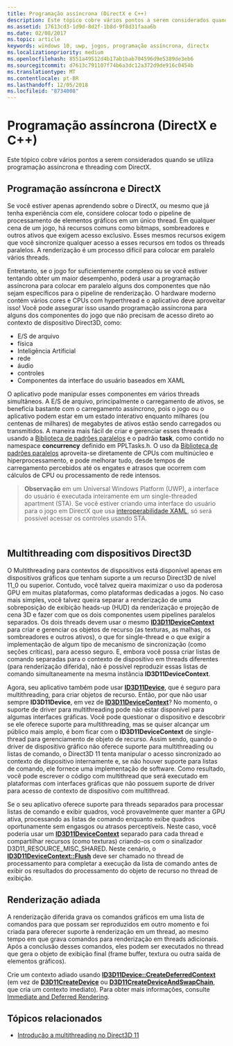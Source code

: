 ```yaml
---
title: Programação assíncrona (DirectX e C++)
description: Este tópico cobre vários pontos a serem considerados quando se utiliza programação assíncrona e threading com DirectX.
ms.assetid: 17613cd3-1d9d-8d2f-1b8d-9f8d31faaa6b
ms.date: 02/08/2017
ms.topic: article
keywords: windows 10, uwp, jogos, programação assíncrona, directx
ms.localizationpriority: medium
ms.openlocfilehash: 8551a49512d4b17ab1bab704596d9e5389de3eb6
ms.sourcegitcommit: d7613c791107f74b6a3dc12a372d9de916c0454b
ms.translationtype: MT
ms.contentlocale: pt-BR
ms.lasthandoff: 12/05/2018
ms.locfileid: "8734008"
---
```

# <a name="asynchronous-programming-directx-and-c"></a>Programação assíncrona (DirectX e C++)



Este tópico cobre vários pontos a serem considerados quando se utiliza programação assíncrona e threading com DirectX.

## <a name="async-programming-and-directx"></a>Programação assíncrona e DirectX


Se você estiver apenas aprendendo sobre o DirectX, ou mesmo que já tenha experiência com ele, considere colocar todo o pipeline de processamento de elementos gráficos em um único thread. Em qualquer cena de um jogo, há recursos comuns como bitmaps, sombreadores e outros ativos que exigem acesso exclusivo. Esses mesmos recursos exigem que você sincronize qualquer acesso a esses recursos em todos os threads paralelos. A renderização é um processo difícil para colocar em paralelo vários threads.

Entretanto, se o jogo for suficientemente complexo ou se você estiver tentando obter um maior desempenho, poderá usar a programação assíncrona para colocar em paralelo alguns dos componentes que não sejam específicos para o pipeline de renderização. O hardware moderno contém vários cores e CPUs com hyperthread e o aplicativo deve aproveitar isso! Você pode assegurar isso usando programação assíncrona para alguns dos componentes do jogo que não precisam de acesso direto ao contexto de dispositivo Direct3D, como:

-   E/S de arquivo
-   física
-   Inteligência Artificial
-   rede
-   áudio
-   controles
-   Componentes da interface do usuário baseados em XAML

O aplicativo pode manipular esses componentes em vários threads simultâneos. A E/S de arquivo, principalmente o carregamento de ativos, se beneficia bastante com o carregamento assíncrono, pois o jogo ou o aplicativo podem estar em um estado interativo enquanto milhares (ou centenas de milhares) de megabytes de ativos estão sendo carregados ou transmitidos. A maneira mais fácil de criar e gerenciar esses threads é usando a [Biblioteca de padrões paralelos](https://msdn.microsoft.com/library/dd492418.aspx) e o padrão **task**, como contido no namespace **concurrency** definido em PPLTasks.h. O uso da [Biblioteca de padrões paralelos](https://msdn.microsoft.com/library/dd492418.aspx) aproveita-se diretamente de CPUs com multinúcleo e hiperprocessamento, e pode melhorar tudo, desde tempos de carregamento percebidos até os engates e atrasos que ocorrem com cálculos de CPU ou processamento de rede intensos.

> **Observação**  em um Universal Windows Platform (UWP), a interface do usuário é executada inteiramente em um single-threaded apartment (STA). Se você estiver criando uma interface do usuário para o jogo em DirectX que usa [interoperabilidade XAML](directx-and-xaml-interop.md), só será possível acessar os controles usando STA.

 

## <a name="multithreading-with-direct3d-devices"></a>Multithreading com dispositivos Direct3D


O Multithreading para contextos de dispositivos está disponível apenas em dispositivos gráficos que tenham suporte a um recurso Direct3D de nível 11\_0 ou superior. Contudo, você talvez queira maximizar o uso da poderosa GPU em muitas plataformas, como plataformas dedicadas a jogos. No caso mais simples, você talvez queira separar a renderização de uma sobreposição de exibição heads-up (HUD) da renderização e projeção de cena 3D e fazer com que os dois componentes usem pipelines paralelos separados. Os dois threads devem usar o mesmo [**ID3D11DeviceContext**](https://msdn.microsoft.com/library/windows/desktop/ff476385) para criar e gerenciar os objetos de recurso (as texturas, as malhas, os sombreadores e outros ativos), o que for single-thread e o que exigir a implementação de algum tipo de mecanismo de sincronização (como seções críticas), para acesso seguro. E, embora você possa criar listas de comando separadas para o contexto de dispositivo em threads diferentes (para renderização diferida), não é possível reproduzir essas listas de comando simultaneamente na mesma instância **ID3D11DeviceContext**.

Agora, seu aplicativo também pode usar [**ID3D11Device**](https://msdn.microsoft.com/library/windows/desktop/ff476379), que é seguro para multithreading, para criar objetos de recurso. Então, por que não usar sempre **ID3D11Device**, em vez de [**ID3D11DeviceContext**](https://msdn.microsoft.com/library/windows/desktop/ff476385)? No momento, o suporte de driver para multithreading pode não estar disponível para algumas interfaces gráficas. Você pode questionar o dispositivo e descobrir se ele oferece suporte para multithreading, mas se quiser alcançar um público mais amplo, é bom ficar com o **ID3D11DeviceContext** de single-thread para gerenciamento de objeto de recurso. Assim sendo, quando o driver de dispositivo gráfico não oferece suporte para multithreading ou listas de comando, o Direct3D 11 tenta manipular o acesso sincronizado ao contexto de dispositivo internamente e, se não houver suporte para listas de comando, ele fornece uma implementação de software. Como resultado, você pode escrever o código com multithread que será executado em plataformas com interfaces gráficas que não possuem suporte de driver para acesso de contexto de dispositivo com multithread.

Se o seu aplicativo oferece suporte para threads separados para processar listas de comando e exibir quadros, você provavelmente quer manter a GPU ativa, processando as listas de comando enquanto exibe quadros oportunamente sem engasgos ou atrasos perceptíveis. Neste caso, você poderia usar um [**ID3D11DeviceContext**](https://msdn.microsoft.com/library/windows/desktop/ff476385) separado para cada thread e compartilhar recursos (como texturas) criando-os com o sinalizador D3D11\_RESOURCE\_MISC\_SHARED. Neste cenário, o [**ID3D11DeviceContext::Flush**](https://msdn.microsoft.com/library/windows/desktop/ff476425) deve ser chamado no thread de processamento para completar a execução da lista de comando antes de exibir os resultados do processamento do objeto de recurso no thread de exibição.

## <a name="deferred-rendering"></a>Renderização adiada


A renderização diferida grava os comandos gráficos em uma lista de comandos para que possam ser reproduzidos em outro momento e foi criada para oferecer suporte à renderização em um thread, ao mesmo tempo em que grava comandos para renderização em threads adicionais. Após a conclusão desses comandos, eles podem ser executados no thread que gera o objeto de exibição final (frame buffer, textura ou outra saída de elementos gráficos).

Crie um contexto adiado usando [**ID3D11Device::CreateDeferredContext**](https://msdn.microsoft.com/library/windows/desktop/ff476505) (em vez de [**D3D11CreateDevice**](https://msdn.microsoft.com/library/windows/desktop/ff476082) ou [**D3D11CreateDeviceAndSwapChain**](https://msdn.microsoft.com/library/windows/desktop/ff476083), que cria um contexto imediato). Para obter mais informações, consulte [Immediate and Deferred Rendering](https://msdn.microsoft.com/library/windows/desktop/ff476892).

## <a name="related-topics"></a>Tópicos relacionados


* [Introdução a multithreading no Direct3D 11](https://msdn.microsoft.com/library/windows/desktop/ff476891)

 

 




